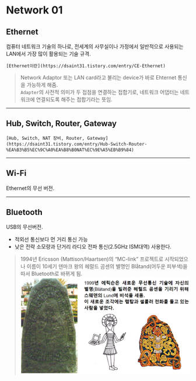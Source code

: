 # Network 01

## Ethernet

컴퓨터 네트워크 기술의 하나로, 전세계의 사무실이나 가정에서 일반적으로 사용되는 LAN에서 가장 많이 활용되는 기술 규격.

    [Ethernet이란](https://dsaint31.tistory.com/entry/CE-Ethernet)

> Network Adaptor 또는 LAN card라고 불리는 device가 바로 Ehternet 통신을 가능하게 해줌.  
> `Adapter`의 사전적 의미가 두 접점을 연결하는 접합기로, 네트워크 어댑터는 네트워크에 연결되도록 해주는 접합기라는 뜻임.

---

## Hub, Switch, Router, Gateway

    [Hub, Switch, NAT 장비, Router, Gateway](https://dsaint31.tistory.com/entry/Hub-Switch-Router-%EA%B3%B5%EC%9C%A0%EA%B8%B0NAT%EC%9E%A5%EB%B9%84)

---

## Wi-Fi

Ethernet의 무선 버전.

---

## Bluetooth

USB의 무선버전.

* 적외선 통신보다 먼 거리 통신 가능
* 낮은 전략 소모량과 단거리 라디오 전파 통신(2.5GHz ISM대역) 사용한다.

> 1994년 Ericsson (Mattison/Haartsen)의 “MC-link” 프로젝트로 시작되었으나 이름이 10세기 덴마크 왕의 헤럴드 곰센의 별명인 Blåtand(어두운 피부색)을 따서 Bluetooth로 바뀌게 됨.  
> ![bluetooth](img/bluetooth.png)
